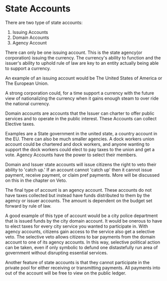 # State Accounts

There are two type of state accounts:

1. Issuing Accounts
2. Domain Accounts
3. Agency Account

There can only be one issuing account.  This is the state agency(or corporation) issuing the currency. The currency's ability to function and the issuer's ability to uphold rule of law are key to an entity actually being able to support a currency.

An example of an issuing account would be The United States of America or The European Union.

A strong corporation could, for a time support a currency with the future view of nationalizing the currency when it gains enough steam to over ride the national currency.

Domain accounts are accounts that the Issuer can charter to offer public services and to operate in the public interest.  These Accounts can collect Elective taxes.

Examples are a State government in the united state, a country account in the EU.  There can also be much smaller agencies.  A dock workers union account could be chartered and dock workers, and anyone wanting to support the dock workers could elect to pay taxes to the union and get a vote.  Agency Accounts have the power to select their members.

Domain and Issuer state accounts will issue citizens the right to veto their ability to 'catch up.' If an account cannot 'catch up' then it cannot issue payment, receive payment, or claim pref payments.  More will be discussed on this in the chapter on Veto.

The final type of account is an agency account.  These accounts do not have taxes collected but instead have funds distributed to them by the agency or issuer accounts.  The amount is dependent on the budget set forward by rule of law.

A good example of this type of account would be a city police department that is issued funds by the city domain account.  It would be onerous to have to elect taxes for every city service you wanted to participate in.  With agency accounts, citizens gain access to the service also get a selective veto.  The selective veto allows citizens to bar payments from the domain account to one of its agency accounts.  In this way, selective political action can be taken, even if only symbolic to defund one distastefully run area of government without disrupting essential services.

Another feature of state accounts is that they cannot participate in the private pool for either receiving or transmitting payments.  All payments into out of the account will be free to view on the public ledger.
